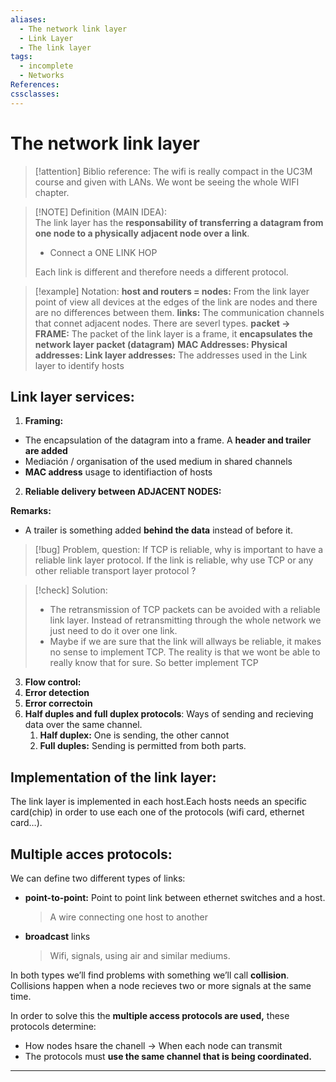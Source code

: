 ```yaml
---
aliases:
  - The network link layer
  - Link Layer
  - The link layer
tags:
  - incomplete
  - Networks
References: 
cssclasses:
---
```

# The network link layer

> [!attention] Biblio reference: 
> The wifi is really compact in the UC3M course and given with LANs. We wont be seeing the whole WIFI chapter. 
> 

> [!NOTE] Definition (MAIN IDEA):  
> The link layer has the **responsability of transferring a datagram from one node to a physically adjacent node over a link**. 
> + Connect a ONE LINK HOP
>   
> Each link is different and therefore needs a different protocol. 

> [!example] Notation: 
> **host and routers = nodes:** From the link layer point of view all devices at the edges of the link are nodes and there are no differences between them. 
> **links:** The communication channels that connet adjacent nodes. There are severl types. 
> **packet → FRAME:** The packet of the link layer is a frame, it **encapsulates the network layer packet (datagram)**
>**MAC Addresses: Physical addresses: Link layer addresses:** The addresses used in the Link layer to identify hosts 

## Link layer services: 
1. **Framing:** 
  + The encapsulation of the datagram into a frame. A **header and trailer are added** 
  + Mediación / organisation of the used medium in shared channels 
  + **MAC address** usage to identifiaction of hosts
2. **Reliable delivery between ADJACENT NODES:** 

**Remarks:**
+ A trailer is something added **behind the data** instead of before it. 

> [!bug] Problem, question: 
> If TCP is reliable, why is important to have a reliable link layer protocol. 
> If the link is reliable, why use TCP or any other reliable transport layer protocol ?

> [!check] Solution:
> + The retransmission of TCP packets can be avoided with a reliable link layer. Instead of retransmitting through the whole network we just need to do it over one link. 
> + Maybe if we are sure that the link will allways be reliable, it makes no sense to implement TCP. The reality is that we wont be able to really know that for sure. So better implement TCP


3. **Flow control:** 
4. **Error detection**
5. **Error correctoin**
6. **Half duples and full duplex protocols**: Ways of sending and recieving data over the same channel. 
	1. **Half duplex:** One is sending, the other cannot
	2. **Full duples:** Sending is permitted from both parts. 

## Implementation of the link layer: 
The link layer is implemented in each host.Each hosts needs an specific card(chip) in order to use each one of the protocols (wifi card, ethernet card…). 

## Multiple acces protocols: 
We can define two different types of links: 
+ **point-to-point:** Point to point link between ethernet switches and a host.
  > A wire connecting one host to another
+ **broadcast** links
  > Wifi, signals, using air and similar mediums. 
  
In both types we’ll find problems with something we’ll call **collision**. 
Collisions happen when a node recieves two or more signals at the same time. 

In order to solve this the **multiple access protocols are used,** these protocols determine: 
+ How nodes hsare the chanell → When each node can transmit 
+ The protocols must **use the same channel that is being coordinated.** 


***